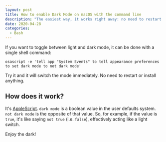 ```yaml
---
layout: post
title: How to enable Dark Mode on macOS with the command line
description: "The easiest way, it works right away: no need to restart or install anything."
date: 2020-04-28
categories:
  - Bash
---
```


If you want to toggle between light and dark mode, it can be done with a single shell command:

```applescript
osascript -e 'tell app "System Events" to tell appearance preferences to set dark mode to not dark mode'
```

Try it and it will switch the mode immediately. No need to restart or install anything.

<!--more-->

## How does it work?

It's <a href="https://en.wikipedia.org/wiki/AppleScript" rel="external">AppleScript</a>. `dark mode` is a boolean value in the user defaults system. `not dark mode` is the opposite of that value. So, for example, if the value is `true`, it's like saying `not true` (i.e. `false`), effectively acting like a light switch.

Enjoy the dark!
